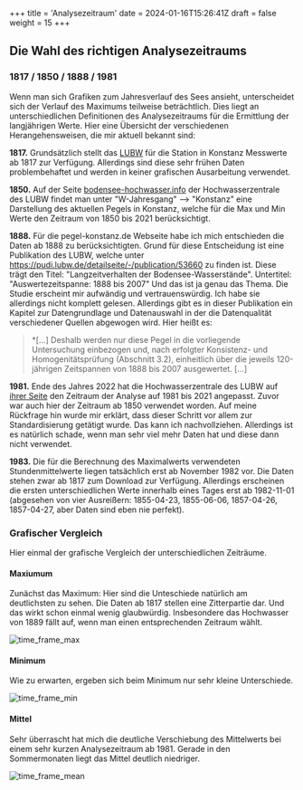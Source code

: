 +++
title = 'Analysezeitraum'
date = 2024-01-16T15:26:41Z
draft = false
weight = 15
+++

## Die Wahl des richtigen Analysezeitraums

### 1817 / 1850 / 1888 / 1981

Wenn man sich Grafiken zum Jahresverlauf des Sees ansieht, unterscheidet sich der Verlauf des Maximums teilweise beträchtlich. Dies liegt an unterschiedlichen Definitionen des Analysezeitraums für die Ermittlung der langjährigen Werte. Hier eine Übersicht der verschiedenen Herangehensweisen, die mir aktuell bekannt sind:

**1817.** Grundsätzlich stellt das [LUBW](https://udo.lubw.baden-wuerttemberg.de) für die Station in Konstanz Messwerte ab 1817 zur Verfügung. Allerdings sind diese sehr frühen Daten problembehaftet und werden in keiner grafischen Ausarbeitung verwendet.

**1850.** Auf der Seite [bodensee-hochwasser.info](https://bodensee-hochwasser.info/) der Hochwasserzentrale des LUBW findet man unter "W-Jahresgang" --> "Konstanz" eine Darstellung des aktuellen Pegels in Konstanz, welche für die Max und Min Werte den Zeitraum von 1850 bis 2021 berücksichtigt.

**1888.** Für die pegel-konstanz.de Webseite habe ich mich entschieden die Daten ab 1888 zu berücksichtigten. Grund für diese Entscheidung ist eine Publikation des LUBW, welche unter https://pudi.lubw.de/detailseite/-/publication/53660 zu finden ist. Diese trägt den Titel: "Langzeitverhalten der Bodensee-Wasserstände". Untertitel: "Auswertezeitspanne: 1888 bis 2007" Und das ist ja genau das Thema. Die Studie erscheint mir aufwändig und vertrauenswürdig. Ich habe sie allerdings nicht komplett gelesen. Allerdings gibt es in dieser Publikation ein Kapitel zur Datengrundlage und Datenauswahl in der die Datenqualität verschiedener Quellen abgewogen wird. Hier heißt es:

> *[...] Deshalb werden nur diese Pegel in die vorliegende Untersuchung einbezogen und, nach erfolgter Konsistenz- und Homogenitätsprüfung (Abschnitt 3.2), einheitlich über die jeweils 120-jährigen Zeitspannen von 1888 bis 2007 ausgewertet. [...]

**1981.** Ende des Jahres 2022 hat die Hochwasserzentrale des LUBW auf [ihrer Seite](https://www.hvz.baden-wuerttemberg.de/pegel.html?id=00007&m=W) den Zeitraum der Analyse auf 1981 bis 2021 angepasst. Zuvor war auch hier der Zeitraum ab 1850 verwendet worden. Auf meine Rückfrage hin wurde mir erklärt, dass dieser Schritt vor allem zur Standardisierung getätigt wurde. Das kann ich nachvollziehen. Allerdings ist es natürlich schade, wenn man sehr viel mehr Daten hat und diese dann nicht verwendet.

**1983.** Die für die Berechnung des Maximalwerts verwendeten Stundenmittelwerte liegen tatsächlich erst ab November 1982 vor. Die Daten stehen zwar ab 1817 zum Download zur Verfügung. Allerdings erscheinen die ersten unterschiedlichen Werte innerhalb eines Tages erst ab 1982-11-01 (abgesehen von vier Ausreißern: 1855-04-23, 1855-06-06, 1857-04-26, 1857-04-27, aber Daten sind eben nie perfekt).

### Grafischer Vergleich

Hier einmal der grafische Vergleich der unterschiedlichen Zeiträume.

#### Maxiumum

Zunächst das Maximum: Hier sind die Unteschiede natürlich am deutlichsten zu sehen. Die Daten ab 1817 stellen eine Zitterpartie dar. Und das wirkt schon einmal wenig glaubwürdig. Insbesondere das Hochwasser von 1889 fällt auf, wenn man einen entsprechenden Zeitraum wählt.

![time_frame_max](/images/analysis/analysis-period/analysisperiod_max_DE.png)


#### Minimum

Wie zu erwarten, ergeben sich beim Minimum nur sehr kleine Unterschiede.

![time_frame_min](/images/analysis/analysis-period/analysisperiod_min_DE.png)


#### Mittel

Sehr überrascht hat mich die deutliche Verschiebung des Mittelwerts bei einem sehr kurzen Analysezeitraum ab 1981. Gerade in den Sommermonaten liegt das Mittel deutlich niedriger.

![time_frame_mean](/images/analysis/analysis-period/analysisperiod_mean_DE.png)